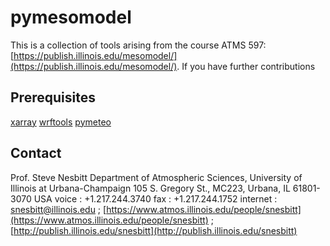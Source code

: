 # pymesomodel

This is a collection of tools arising from the course ATMS 597: [https://publish.illinois.edu/mesomodel/](https://publish.illinois.edu/mesomodel/).  If you have further contributions

## Prerequisites

[xarray](https://github.com/pydata/xarray)
[wrftools](https://github.com/keltonhalbert/wrftools)
[pymeteo](https://github.com/cwebster2/pyMeteo)

## Contact

Prof. Steve Nesbitt
Department of Atmospheric Sciences, University of Illinois at Urbana-Champaign
105 S. Gregory St., MC223, Urbana, IL 61801-3070  USA
voice : +1.217.244.3740  fax : +1.217.244.1752
internet : snesbitt@illinois.edu ; [https://www.atmos.illinois.edu/people/snesbitt](https://www.atmos.illinois.edu/people/snesbitt) ; [http://publish.illinois.edu/snesbitt](http://publish.illinois.edu/snesbitt)
